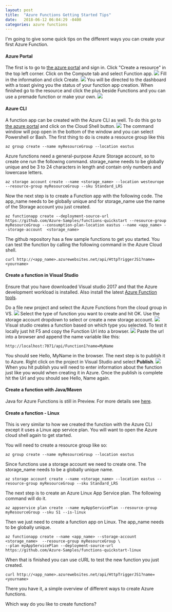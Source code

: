```yaml
---
layout: post
title:  "Azure Functions Getting Started Tips"
date:   2018-06-12 06:04:29 -0400
categories: azure functions
---
```

I'm going to give some quick tips on the different ways you can create your first Azure Function.
#### Azure Portal
The first is to go to [the azure portal](https://portal.azure.com) and sign in. Click "Create a resource" in the top left corner. Click on the Compute tab and select Function app.
![](https://jweiler.ghost.io/content/images/2018/06/2018-06-07-05_16_37-Clipboard.png)
Fill in the information and click Create.
![](https://jweiler.ghost.io/content/images/2018/06/2018-06-07-05_19_48-Function-App---Microsoft-Azure.png)
You will be directed to the dashboard with a toast giving you the status of your function app creation. When finished go to the resource and click the plus beside Functions and you can use a premade function or make your own.
![](https://jweiler.ghost.io/content/images/2018/06/2018-06-07-05_22_43-Clipboard.png)

#### Azure CLI
A function app can be created with the Azure CLI as well. To do this go to [the azure portal](https://portal.azure.com) and click on the Cloud Shell button.
![](https://jweiler.ghost.io/content/images/2018/06/2018-06-07-05_27_28-Dashboard---Microsoft-Azure.png)
The command window will pop open in the bottom of the window and you can select Powershell or Bash. The first thing to do is create a resource group like this
```
az group create --name myResourceGroup --location eastus
```
Azure functions need a general-purpose Azure Storage account, so to create one run the following command. storage_name needs to be globally unique and be 3 to 24 characters in length and contain only numbers and lowercase letters.
```
az storage account create --name <storage_name> --location westeurope --resource-group myResourceGroup --sku Standard_LRS
```

Now the next step is to create a Function app with the following code. The app_name needs to be globally unique and for storage_name use the name of the Storage account you just created.
```
az functionapp create --deployment-source-url https://github.com/Azure-Samples/functions-quickstart --resource-group myResourceGroup --consumption-plan-location eastus --name <app_name> --storage-account  <storage_name>  
```
The github repository has a few sample functions to get you started.
You can test the function by calling the following command in the Azure Cloud shell.
```
curl http://<app_name>.azurewebsites.net/api/HttpTriggerJS1?name=<yourname>
```
#### Create a function in Visual Studio
Ensure that you have downloaded Visual studio 2017 and that the Azure development workload is installed. Also install the latest [Azure Function tools](https://docs.microsoft.com/en-us/azure/azure-functions/functions-develop-vs#check-your-tools-version).

Do a file new project and select the Azure Functions from the cloud group in VS.
![](https://jweiler.ghost.io/content/images/2018/06/2018-06-12-05_09_50-New-Project.png)
Select the type of function you want to create and hit OK. Use the storage account dropdown to select or create a new storage account.
![](https://jweiler.ghost.io/content/images/2018/06/2018-06-12-05_12_27-New-Project---FunctionApp1.png)
Visual studio creates a function based on which type you selected. To test it locally just hit F5 and copy the Function Url into a browser.
![](https://jweiler.ghost.io/content/images/2018/06/2018-06-12-05_14_49-C__Program-Files_dotnet_dotnet.exe.png)
Paste the url into a browser and append the name variable like this:
```
http://localhost:7071/api/Function1?name=MyName
```
You should see Hello, MyName in the browser.
The next step is to publish it to Azure. Right click on the project in Visual Studio and select **Publish**.
![](https://jweiler.ghost.io/content/images/2018/06/2018-06-12-05_19_46-.png) When you hit publish you will need to  enter information about the function just like you would when creating it in Azure. Once the publish is complete hit the Url and you should see Hello, Name again.
#### Create a function with Java/Maven
Java for Azure Functions is still in Preview. For more details see [here](https://docs.microsoft.com/en-us/azure/azure-functions/functions-create-first-java-maven).
#### Create a function - Linux
This is very similar to how we created the function with the Azure CLI except it uses a Linux app service plan. You will want to open the Azure cloud shell again to get started.

You will need to create a resource group like so:
```
az group create --name myResourceGroup --location eastus
```
Since functions use a storage account we need to create one. The storage_name needs to be a globally unique name.
```
az storage account create --name <storage_name> --location eastus --resource-group myResourceGroup --sku Standard_LRS
```
The next step is to create an Azure Linux App Service plan. The following command will do it.
```
az appservice plan create --name myAppServicePlan --resource-group myResourceGroup --sku S1 --is-linux
```
Then we just need to create a function app on Linux. The app_name needs to be globally unique.
```
az functionapp create --name <app_name> --storage-account  <storage_name>  --resource-group myResourceGroup \
--plan myAppServicePlan --deployment-source-url https://github.com/Azure-Samples/functions-quickstart-linux
```
When that is finished you can use cURL to test the new function you just created.
```
curl http://<app_name>.azurewebsites.net/api/HttpTriggerJS1?name=<yourname>
```
There you have it, a simple overview of different ways to create Azure functions.

Which way do you like to create functions?
